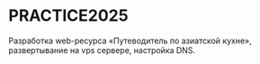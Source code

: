 # PRACTICE2025
Разработка web-ресурса «Путеводитель по азиатской кухне», развертывание на vps сервере, настройка DNS.
